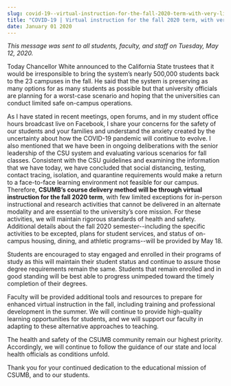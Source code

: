 ```yaml
---
slug: covid-19--virtual-instruction-for-the-fall-2020-term-with-very-limited-exceptions
title: "COVID-19 | Virtual instruction for the fall 2020 term, with very limited exceptions"
date: January 01 2020
---
```


 
<p>
  <i
    >This message was sent to all students, faculty, and staff on Tuesday, May
    12, 2020.</i
  >
</p>
<p>
  Today Chancellor White announced to the California State trustees that it
  would be irresponsible to bring the system’s nearly 500,000 students back to
  the 23 campuses in the fall. He said that the system is preserving as many
  options for as many students as possible but that university officials are
  planning for a worst-case scenario and hoping that the universities can
  conduct limited safe on-campus operations.
</p>
<p>
  As I have stated in recent meetings, open forums, and in my student office
  hours broadcast live on Facebook, I share your concerns for the safety of our
  students and your families and understand the anxiety created by the
  uncertainty about how the COVID-19 pandemic will continue to evolve. I also
  mentioned that we have been in ongoing deliberations with the senior
  leadership of the CSU system and evaluating various scenarios for fall
  classes. Consistent with the CSU guidelines and examining the information that
  we have today, we have concluded that social distancing, testing, contact
  tracing, isolation, and quarantine requirements would make a return to a
  face-to-face learning environment not feasible for our campus. Therefore,
  <b
    >CSUMB’s course delivery method will be through virtual instruction for the
    fall 2020 term</b
  >, with few limited exceptions for in-person instructional and research
  activities that cannot be delivered in an alternate modality and are essential
  to the university’s core mission. For these activities, we will maintain
  rigorous standards of health and safety. Additional details about the fall
  2020 semester--including the specific activities to be excepted, plans for
  student services, and status of on-campus housing, dining, and athletic
  programs--will be provided by May 18.
</p>
<p>
  Students are encouraged to stay engaged and enrolled in their programs of
  study as this will maintain their student status and continue to assure those
  degree requirements remain the same. Students that remain enrolled and in good
  standing will be best able to progress unimpeded toward the timely completion
  of their degrees.
</p>
<p>
  Faculty will be provided additional tools and resources to prepare for
  enhanced virtual instruction in the fall, including training and professional
  development in the summer. We will continue to provide high-quality learning
  opportunities for students, and we will support our faculty in adapting to
  these alternative approaches to teaching.
</p>
<p>
  The health and safety of the CSUMB community remain our highest priority.
  Accordingly, we will continue to follow the guidance of our state and local
  health officials as conditions unfold.
</p>
<p>
  Thank you for your continued dedication to the educational mission of CSUMB,
  and to our students.
</p>
 
